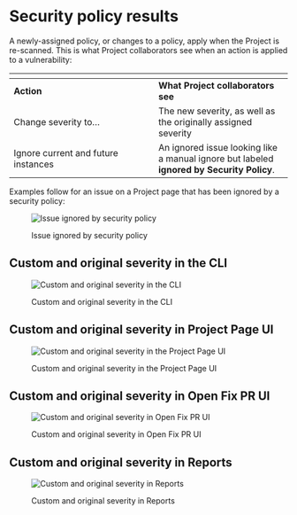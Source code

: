 # Security policy results

A newly-assigned policy, or changes to a policy, apply when the Project is re-scanned. This is what Project collaborators see when an action is applied to a vulnerability:

<table data-header-hidden><thead><tr><th width="246"></th><th></th></tr></thead><tbody><tr><td><strong>Action</strong></td><td><strong>What Project collaborators see</strong></td></tr><tr><td>Change severity to…</td><td>The new severity, as well as the originally assigned severity</td></tr><tr><td>Ignore current and future instances</td><td>An ignored issue looking like a manual ignore but labeled <strong>ignored by Security Policy</strong>.</td></tr></tbody></table>

Examples follow for an issue on a Project page that has been ignored by a security policy:

<figure><img src="../../../.gitbook/assets/screenshot_2021-07-28_at_12.50.46.png" alt="Issue ignored by security policy"><figcaption><p>Issue ignored by security policy</p></figcaption></figure>

## **Custom and original severity in the CLI**

<div align="left">

<figure><img src="../../../.gitbook/assets/unnamed.png" alt="Custom and original severity in the CLI"><figcaption><p>Custom and original severity in the CLI</p></figcaption></figure>

</div>

## **Custom and original severity in Project Page UI**

<div align="left">

<figure><img src="../../../.gitbook/assets/unnamed-1.png" alt="Custom and original severity in the Project Page UI"><figcaption><p>Custom and original severity in the Project Page UI</p></figcaption></figure>

</div>

## **Custom and original severity in Open Fix PR UI**

<div align="left">

<figure><img src="../../../.gitbook/assets/unnamed-2.png" alt="Custom and original severity in Open Fix PR UI"><figcaption><p>Custom and original severity in Open Fix PR UI</p></figcaption></figure>

</div>

## **Custom and original severity in Reports**

<div align="left">

<figure><img src="../../../.gitbook/assets/screenshot_2020-10-21_at_9.30.03_am.png" alt="Custom and original severity in Reports"><figcaption><p>Custom and original severity in Reports</p></figcaption></figure>

</div>
